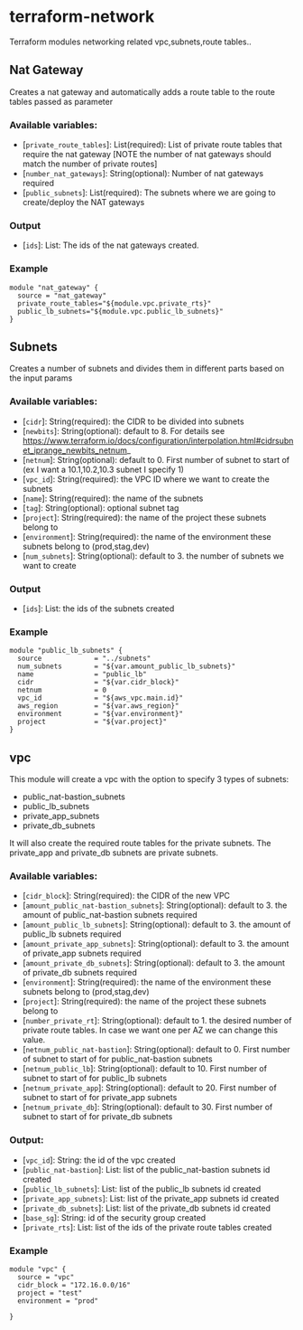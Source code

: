 # terraform-network
Terraform modules networking related vpc,subnets,route tables..

## Nat Gateway
Creates a nat gateway and automatically adds a route table to the route tables passed as parameter

### Available variables:
 * [`private_route_tables`]: List(required): List of private route tables that require the nat gateway [NOTE the number of nat gateways should match the number of private routes]
 * [`number_nat_gateways`]: String(optional):  Number of nat gateways required
 * [`public_subnets`]: List(required): The subnets where we are going to create/deploy the NAT gateways
### Output
 * [`ids`]: List: The ids of the nat gateways created.

### Example
  ```
  module "nat_gateway" {
    source = "nat_gateway"
    private_route_tables="${module.vpc.private_rts}"
    public_lb_subnets="${module.vpc.public_lb_subnets}"
  }
  ```
## Subnets

Creates a number of subnets and divides them in different parts based on the input params

### Available variables:
 * [`cidr`]: String(required): the CIDR to be divided into subnets  
 * [`newbits`]: String(optional): default to 8. For details see https://www.terraform.io/docs/configuration/interpolation.html#cidrsubnet_iprange_newbits_netnum_
 * [`netnum`]: String(optional): default to 0. First number of subnet to start of (ex I want a 10.1,10.2,10.3 subnet I specify 1)
 * [`vpc_id`]: String(required): the VPC ID where we want to create the subnets
 * [`name`]: String(required): the name of the subnets
 * [`tag`]: String(optional): optional subnet tag
 * [`project`]: String(required): the name of the project these subnets belong to
 * [`environment`]: String(required): the name of the environment these subnets belong to (prod,stag,dev)
 * [`num_subnets`]: String(optional): default to 3. the number of subnets we want to create

### Output
 * [`ids`]: List: the ids of the subnets created

### Example
```
module "public_lb_subnets" {
  source             = "../subnets"
  num_subnets        = "${var.amount_public_lb_subnets}"
  name               = "public_lb"
  cidr               = "${var.cidr_block}"
  netnum             = 0
  vpc_id             = "${aws_vpc.main.id}"
  aws_region         = "${var.aws_region}"
  environment        = "${var.environment}"
  project            = "${var.project}"
}
```
## vpc
This module will create a vpc with the option to specify 3 types of subnets:
 - public_nat-bastion_subnets
 - public_lb_subnets
 - private_app_subnets
 - private_db_subnets

It will also create the required route tables for the private subnets. The private_app and private_db subnets are private subnets.

### Available variables:
 * [`cidr_block`]: String(required): the CIDR of the new VPC
 * [`amount_public_nat-bastion_subnets`]: String(optional): default to 3. the amount of public_nat-bastion subnets required
 * [`amount_public_lb_subnets`]: String(optional): default to 3. the amount of public_lb subnets required
 * [`amount_private_app_subnets`]: String(optional): default to 3. the amount of private_app subnets required
 * [`amount_private_db_subnets`]: String(optional): default to 3. the amount of private_db subnets required
 * [`environment`]: String(required): the name of the environment these subnets belong to (prod,stag,dev)
 * [`project`]: String(required): the name of the project these subnets belong to
 * [`number_private_rt`]: String(optional): default to 1. the desired number of private route tables. In case we want one per AZ we can change this value.
 * [`netnum_public_nat-bastion`]: String(optional): default to 0. First number of subnet to start of for public_nat-bastion subnets
 * [`netnum_public_lb`]: String(optional): default to 10. First number of subnet to start of for public_lb subnets
 * [`netnum_private_app`]: String(optional): default to 20. First number of subnet to start of for private_app subnets
 * [`netnum_private_db`]: String(optional): default to 30. First number of subnet to start of for private_db subnets

### Output:
 * [`vpc_id`]: String: the id of the vpc created
 * [`public_nat-bastion`]: List: list of the public_nat-bastion subnets id created
 * [`public_lb_subnets`]: List: list of the public_lb subnets id created
 * [`private_app_subnets`]: List: list of the private_app subnets id created
 * [`private_db_subnets`]: List: list of the private_db subnets id created
 * [`base_sg`]: String: id of the security group created
 * [`private_rts`]:  List: list of the ids of the private route tables created

### Example
 ```
 module "vpc" {
   source = "vpc"
   cidr_block = "172.16.0.0/16"
   project = "test"
   environment = "prod"

 }
 ```
